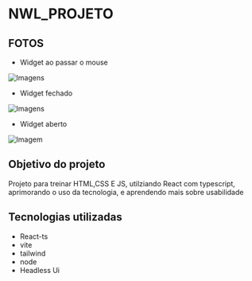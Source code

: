# NWL_PROJETO

## FOTOS 

* Widget ao passar o mouse

 ![Imagens](https://github.com/GustavoAca/FotosDeProjetos/blob/master/NWL_projeto-fots/Feedback.png) 
 
*  Widget fechado

 ![Imagens](https://github.com/GustavoAca/FotosDeProjetos/blob/master/NWL_projeto-fots/inicio.png) 

* Widget aberto
 
 ![Imagem](https://github.com/GustavoAca/FotosDeProjetos/blob/master/NWL_projeto-fots/widget.png) 

## Objetivo do projeto
Projeto para treinar HTML,CSS E JS, utilziando React com typescript, aprimorando o uso da tecnologia, e aprendendo mais sobre usabilidade 

## Tecnologias utilizadas

* React-ts
* vite
* tailwind
* node
* Headless Ui
